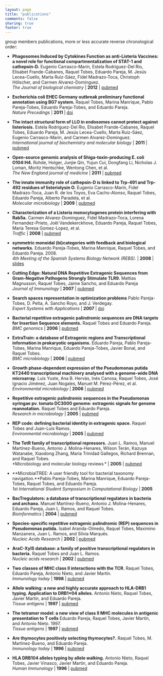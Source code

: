 ```yaml
---
layout: page
title: "publications"
comments: false
sharing: true
footer: true
---
```


group members publications, more or less accurate reverse chronological order:

- **Phagosomes Induced by Cytokines Function as anti-Listeria Vaccines: a novel role for functional compartmentalization of STAT-1 and cathepsin-D.** Eugenio Carrasco-Marín, Estela Rodriguez-Del Rio, Elisabet Frande-Cabanes, Raquel Tobes, Eduardo Pareja, M. Jesús Lecea-Cuello, Marta Ruiz-Sáez, Fidel Madrazo-Toca, Christoph Hölscher, and Carmen Alvarez-Dominguez. <br/> *The Journal of biological chemistry* \| **2012** \| [pubmed](http://www.ncbi.nlm.nih.gov/pubmed/22337873 "http://www.ncbi.nlm.nih.gov/pubmed/22337873")

- **Escherichia coli EHEC Germany outbreak preliminary functional annotation using BG7 system.** Raquel Tobes, Marina Manrique, Pablo Pareja-Tobes, Eduardo Pareja-Tobes, and Eduardo Pareja. <br/> *Nature Precedings* \| **2011** \| [doi](http://precedings.nature.com/doifinder/10.1038/npre.2011.6001.1 "http://precedings.nature.com/doifinder/10.1038/npre.2011.6001.1")

- **The intact structural form of LLO in endosomes cannot protect against listeriosis.** Estela Rodriguez-Del Rio, Elisabet Frande-Cabanes, Raquel Tobes, Eduardo Pareja, M. Jesús Lecea-Cuello, Marta Ruiz-Sáez, Eugenio Carrasco-Marín, and Carmen Alvarez-Dominguez. <br/> *International journal of biochemistry and molecular biology* \| **2011** \| [pubmed](http://www.ncbi.nlm.nih.gov/pubmed/22003433 "http://www.ncbi.nlm.nih.gov/pubmed/22003433")

- **Open-source genomic analysis of Shiga-toxin-producing E. coli O104:H4.** Rohde, Holger, Junjie Qin, Yujun Cui, Dongfang Li, Nicholas J. Loman, Moritz Hentschke, Wentong Chen, et al. <br/> *The New England journal of medicine* \| **2011** \| [pubmed](http://www.ncbi.nlm.nih.gov/pubmed/21793736 "http://www.ncbi.nlm.nih.gov/pubmed/21793736")

- **The innate immunity role of cathepsin-D is linked to Trp-491 and Trp-492 residues of listeriolysin O.** Eugenio Carrasco-Marín, Fidel Madrazo-Toca, Juan R. de los Toyos, Eva Cacho-Alonso, Raquel Tobes, Eduardo Pareja, Alberto Paradela, et al. <br/>
*Molecular microbiology* \| **2009** \| [pubmed](http://www.ncbi.nlm.nih.gov/pubmed/19389128 "http://www.ncbi.nlm.nih.gov/pubmed/19389128")

- **Characterization of a Listeria monocytogenes protein interfering with Rab5a.**  Carmen Alvarez-Dominguez, Fidel Madrazo-Toca, Lorena Fernandez-Prieto, Joël Vandekerckhove, Eduardo Pareja, Raquel Tobes, Maria Teresa Gomez-Lopez, et al. <br/>
*Traffic* \| **2008** \| [pubmed](http://www.ncbi.nlm.nih.gov/pubmed/18088303 "http://www.ncbi.nlm.nih.gov/pubmed/18088303")

- **symmetric monoidal (bi)categories with feedback and biological networks.** Eduardo Pareja-Tobes, Marina Manrique, Raquel Tobes, and Eduardo Pareja. 2008. <br/> *4th Meeting of the Spanish Systems Biology Network (REBS)*. \| **2008** \| [slides](http://www.era7bioinformatics.com/docs/SlidesTalk-01122008-Sysbiol2008.pdf "http://www.era7bioinformatics.com/docs/SlidesTalk-01122008-Sysbiol2008.pdf")

- **Cutting Edge: Natural DNA Repetitive Extragenic Sequences from Gram-Negative Pathogens Strongly Stimulate TLR9.** Mattias Magnusson, Raquel Tobes, Jaime Sancho, and Eduardo Pareja <br/> *Journal of Immunology* \| **2007** \| [pubmed](http://www.ncbi.nlm.nih.gov/pubmed/17579017 "http://www.ncbi.nlm.nih.gov/pubmed/17579017")

- **Search spaces representation in optimization problems** Pablo Pareja-Tobes, D. Pelta, A. Sancho Royo, and J. Verdegay. <br/> *Expert Systems with Applications* \| **2007** \| [doi](http://dx.doi.org/10.1016/j.eswa.2007.05.046 "http://dx.doi.org/10.1016/j.eswa.2007.05.046")

- **Bacterial repetitive extragenic palindromic sequences are DNA targets for Insertion Sequence elements.** Raquel Tobes and Eduardo Pareja. <br/> *BMC genomics* \| **2006** \| [pubmed](http://www.ncbi.nlm.nih.gov/pubmed/16563168 "http://www.ncbi.nlm.nih.gov/pubmed/16563168")

- **ExtraTrain: a database of Extragenic regions and Transcriptional information in prokaryotic organisms.** Eduardo Pareja, Pablo Pareja-Tobes, Marina Manrique, Eduardo Pareja-Tobes, Javier Bonal, and Raquel Tobes. <br/> *BMC microbiology* \| **2006** \| [pubmed](http://www.ncbi.nlm.nih.gov/pubmed/16539733 "http://www.ncbi.nlm.nih.gov/pubmed/16539733")

- **Growth phase-dependent expression of the Pseudomonas putida KT2440 transcriptional machinery analysed with a genome-wide DNA microarray.** Luis Yuste, Ana B. Hervás, Inés Canosa, Raquel Tobes, José Ignacio Jiménez, Juan Nogales, Manuel M. Pérez-Pérez, et al. <br/> *Environmental microbiology* \| **2006** \| [pubmed](http://www.ncbi.nlm.nih.gov/pubmed/16343331 "http://www.ncbi.nlm.nih.gov/pubmed/16343331")

- **Repetitive extragenic palindromic sequences in the Pseudomonas syringae pv. tomato DC3000 genome: extragenic signals for genome reannotation.** Raquel Tobes and Eduardo Pareja. <br/> *Research in microbiology* \| **2005** \| [pubmed](http://www.ncbi.nlm.nih.gov/pubmed/15808947 "http://www.ncbi.nlm.nih.gov/pubmed/15808947")

- **REP code: defining bacterial identity in extragenic space.** Raquel Tobes and Juan-Luis Ramos. <br/> *Environmental microbiology* \| **2005** \| [pubmed](http://www.ncbi.nlm.nih.gov/pubmed/15658989 "http://www.ncbi.nlm.nih.gov/pubmed/15658989")

- **The TetR family of transcriptional repressors.** Juan L. Ramos, Manuel Martínez-Bueno, Antonio J. Molina-Henares, Wilson Terán, Kazuya Watanabe, Xiaodong Zhang, María Trinidad Gallegos, Richard Brennan, and Raquel Tobes. <br/> *Microbiology and molecular biology reviews * \| **2005** \| [pubmed](http://www.ncbi.nlm.nih.gov/pubmed/15944459 "http://www.ncbi.nlm.nih.gov/pubmed/15944459")

- **MicrobialTREE: A user friendly tool for bacterial taxonomy navigation.**Pablo Pareja-Tobes, Marina Manrique, Eduardo Pareja-Tobes, Raquel Tobes, and Eduardo Pareja. <br/> *1st International Student Symposium in Computational Biology* \| **2005**

- **BacTregulators: a database of transcriptional regulators in bacteria and archaea.** Manuel Martínez-Bueno, Antonio J. Molina-Henares, Eduardo Pareja, Juan L. Ramos, and Raquel Tobes. <br/> *Bioinformatics* \| **2004** \| [pubmed](http://www.ncbi.nlm.nih.gov/pubmed/15166024 "http://www.ncbi.nlm.nih.gov/pubmed/15166024")

- **Species-specific repetitive extragenic palindromic (REP) sequences in Pseudomonas putida.** Isabel Aranda-Olmedo, Raquel Tobes, Maximino Manzanera, Juan L. Ramos, and Silvia Marqués. <br/> *Nucleic Acids Research* \| **2002** \| [pubmed](http://www.ncbi.nlm.nih.gov/pubmed/11937637 "http://www.ncbi.nlm.nih.gov/pubmed/11937637")

- **AraC-XylS database: a family of positive transcriptional regulators in bacteria.** Raquel Tobes and Juan L. Ramos. <br/> *Nucleic acids research* \| **2002** \| [pubmed](http://www.ncbi.nlm.nih.gov/pubmed/11752325 "http://www.ncbi.nlm.nih.gov/pubmed/11752325")

- **Two classes of MHC class II interactions with the TCR.** Raquel Tobes, Eduardo Pareja, Antonio Nieto, and Javier Martín. <br/> *Immunology today* \| **1998** \| [pubmed](http://www.ncbi.nlm.nih.gov/pubmed/9577098 "http://www.ncbi.nlm.nih.gov/pubmed/9577098")

- **Allele walking: a new and highly accurate approach to HLA-DRB1 typing. Application to DRB1\*04 alleles.** Antonio Nieto, Raquel Tobes, Javier Martín, and Eduardo Pareja. <br/> *Tissue antigens* \| **1997** \| [pubmed](http://www.ncbi.nlm.nih.gov/pubmed/9062970 "http://www.ncbi.nlm.nih.gov/pubmed/9062970")

- **The tetramer model: a new view of class II MHC molecules in antigenic presentation to T cells** Eduardo Pareja, Raquel Tobes, Javier Martín, and Antonio Nieto. 1997. <br/> *Tissue antigens* \| **1997** \| [pubmed](http://www.ncbi.nlm.nih.gov/pubmed/9389315 "http://www.ncbi.nlm.nih.gov/pubmed/9389315")

- **Are thymocytes positively selecting thymocytes?.** Raquel Tobes, M. Martìnez-Bueno, and Eduardo Pareja. <br/> *Immunology today* \| **1996** \| [pubmed](http://www.ncbi.nlm.nih.gov/pubmed/8763822 "http://www.ncbi.nlm.nih.gov/pubmed/8763822")

- **HLA DRB104 alleles typing by allele walking.** Antonio Nieto, Raquel Tobes, Javier Vinasco, Javier Martin, and Eduardo Pareja. <br/> *Human Immunology* \| **1996** \| [pubmed](http://www.ncbi.nlm.nih.gov/pubmed/9062970 "http://www.ncbi.nlm.nih.gov/pubmed/9062970")





























